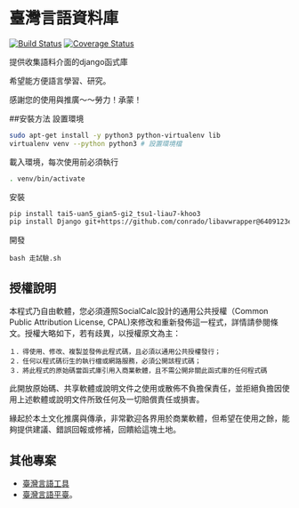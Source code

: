 # 臺灣言語資料庫

[![Build Status](https://travis-ci.org/sih4sing5hong5/tai5-uan5_gian5-gi2_tsu1-liau7-khoo3.svg?branch=master)](https://travis-ci.org/sih4sing5hong5/tai5-uan5_gian5-gi2_tsu1-liau7-khoo3)
[![Coverage Status](https://coveralls.io/repos/sih4sing5hong5/tai5-uan5_gian5-gi2_tsu1-liau7-khoo3/badge.svg)](https://coveralls.io/r/sih4sing5hong5/tai5-uan5_gian5-gi2_tsu1-liau7-khoo3)

提供收集語料介面的django函式庫

希望能方便語言學習、研究。

感謝您的使用與推廣～～勞力！承蒙！

##安裝方法
設置環境
```bash
sudo apt-get install -y python3 python-virtualenv lib
virtualenv venv --python python3 # 設置環境檔
```
載入環境，每次使用前必須執行
```bash
. venv/bin/activate 
```
安裝
```bash
pip install tai5-uan5_gian5-gi2_tsu1-liau7-khoo3
pip install Django git+https://github.com/conrado/libavwrapper@6409123ee24df823a5ee0bac7a08043e6b317721#egg=libavwrapper
```
開發
```
bash 走試驗.sh
```

## 授權說明
本程式乃自由軟體，您必須遵照SocialCalc設計的通用公共授權（Common Public Attribution License, CPAL)來修改和重新發佈這一程式，詳情請參閱條文。授權大略如下，若有歧異，以授權原文為主：

	１．得使用、修改、複製並發佈此程式碼，且必須以通用公共授權發行；
	２．任何以程式碼衍生的執行檔或網路服務，必須公開該程式碼；
	３．將此程式的原始碼當函式庫引用入商業軟體，且不需公開非關此函式庫的任何程式碼

此開放原始碼、共享軟體或說明文件之使用或散佈不負擔保責任，並拒絕負擔因使用上述軟體或說明文件所致任何及一切賠償責任或損害。

緣起於本土文化推廣與傳承，非常歡迎各界用於商業軟體，但希望在使用之餘，能夠提供建議、錯誤回報或修補，回饋給這塊土地。


## 其他專案
* [臺灣言語工具](https://github.com/sih4sing5hong5/tai5-uan5_gian5-gi2_kang1-ku7)
* [臺灣言語平臺](https://github.com/sih4sing5hong5/tai5-uan5_gian5-gi2_phing5-thai5)。